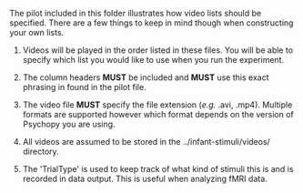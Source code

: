 The pilot included in this folder illustrates how video lists should be specified. There are a few things to keep in mind though when constructing your own lists.

1. Videos will be played in the order listed in these files. You will be able to specify which list you would like to use when you run the experiment.

2. The column headers **MUST** be included and **MUST** use this exact phrasing in found in the pilot file.

3. The video file **MUST** specify the file extension (*e.g.* .avi, .mp4). Multiple formats are supported however which format depends on the version of Psychopy you are using.

4. All videos are assumed to be stored in the ../infant-stimuli/videos/ directory.

5. The 'TrialType' is used to keep track of what kind of stimuli this is and is recorded in data output. This is useful when analyzing fMRI data.
